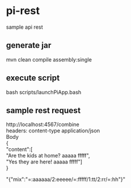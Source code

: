 # pi-rest
sample api rest

## generate jar
mvn clean compile assembly:single

## execute script
bash scripts/launchPiApp.bash

## sample rest request
http://localhost:4567/combine  
headers: content-type application/json  
Body  
{   
"content":[  
    "Are the kids at home? aaaaa fffff",  
    "Yes they are here! aaaaa fffff"]  
}  

"{\"mix\":\"=:aaaaaa/2:eeeee/=:fffff/1:tt/2:rr/=:hh\"}"
